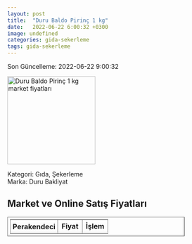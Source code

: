 ```yaml
---
layout: post
title:  "Duru Baldo Pirinç 1 kg"
date:   2022-06-22 6:00:32 +0300
image: undefined
categories: gida-sekerleme
tags: gida-sekerleme
---
```


Son Güncelleme: 2022-06-22 9:00:32

<img src="undefined" width="200" alt="Duru Baldo Pirinç 1 kg market fiyatları" />

Kategori: Gıda, Şekerleme
<br />
Marka: Duru Bakliyat

<h2>Market ve Online Satış Fiyatları</h2>

<table border="1" style="padding: 5px;width:80%;">
  <tr>
    <td style="padding: 5px;"><strong>Perakendeci</strong></td>
    <td><strong>Fiyat</strong></td>
    <td><strong>İşlem</strong></td>
  </tr>
  
</table>
